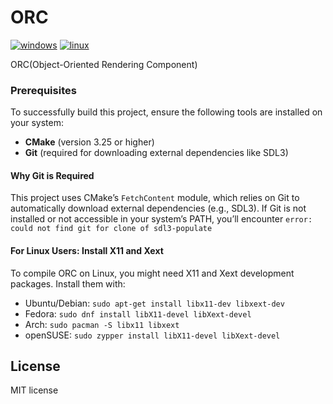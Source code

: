 # ORC

[![windows](https://github.com/ORCCave/ORC/actions/workflows/windows.yml/badge.svg)](https://github.com/ORCCave/ORC/actions/workflows/windows.yml)
[![linux](https://github.com/ORCCave/ORC/actions/workflows/linux.yml/badge.svg)](https://github.com/ORCCave/ORC/actions/workflows/linux.yml)

ORC(Object-Oriented Rendering Component)

### Prerequisites

To successfully build this project, ensure the following tools are installed on your system:

- **CMake** (version 3.25 or higher)
- **Git** (required for downloading external dependencies like SDL3)

#### Why Git is Required
This project uses CMake’s `FetchContent` module, which relies on Git to automatically download external dependencies (e.g., SDL3). If Git is not installed or not accessible in your system’s PATH, you’ll encounter `error: could not find git for clone of sdl3-populate`

#### For Linux Users: Install X11 and Xext
To compile ORC on Linux, you might need X11 and Xext development packages. Install them with:
  * Ubuntu/Debian: `sudo apt-get install libx11-dev libxext-dev`
  * Fedora: `sudo dnf install libX11-devel libXext-devel`
  * Arch: `sudo pacman -S libx11 libxext`
  * openSUSE: `sudo zypper install libX11-devel libXext-devel`

## License

MIT license
